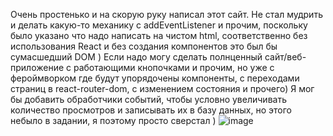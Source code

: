 Очень простенько и на скорую руку написал этот сайт. Не стал мудрить и делать какую-то механику с addEventListener и прочим, поскольку было указано что надо написать на чистом html, соответственно без использования React и без создания компонентов это был бы сумасшедший DOM ) 
Если надо могу сделать полнценный сайт/веб-приложение с работающими кнопочками и прочим, но уже с фероймворком где будут упорядочены компоненты, с переходами страниц в react-router-dom, с изменением состояния и прочего) 
Я мог бы добавить обработчики событий, чтобы условно увеличивать количество просмотров и записывать их в базу данных, но этого небыло в задании, я поэтому просто сверстал )
![image](https://github.com/DonParuyr/ForAntipovPage/assets/95251384/015eb1ba-7cd4-412a-ac21-d8f7bee7f86b)

